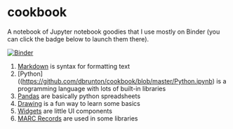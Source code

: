 # cookbook
A notebook of Jupyter notebook goodies that I use mostly on Binder (you can click the badge below to launch them there).

[![Binder](https://mybinder.org/badge_logo.svg)](https://mybinder.org/v2/gh/dbrunton/cookbook/master)

1. [Markdown](https://github.com/dbrunton/cookbook/blob/master/Markdown.ipynb) is syntax for formatting text
1. [Python]((https://github.com/dbrunton/cookbook/blob/master/Python.ipynb) is a programming language with lots of built-in libraries
  1. [Pandas](https://github.com/dbrunton/cookbook/blob/master/Pandas.ipynb) are basically python spreadsheets
  1. [Drawing](https://github.com/dbrunton/cookbook/blob/master/Turtle%20Drawing.ipynb) is a fun way to learn some basics
  1. [Widgets](https://github.com/dbrunton/cookbook/blob/master/Widgets.ipynb) are little UI components
  1. [MARC Records](https://github.com/dbrunton/cookbook/blob/master/Turtle%20Drawing.ipynb) are used in some libraries

